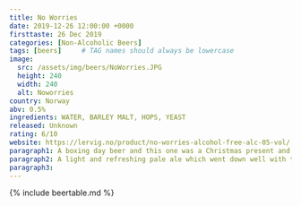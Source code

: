 ```yaml
---
title: No Worries
date: 2019-12-26 12:00:00 +0000
firsttaste: 26 Dec 2019
categories: [Non-Alcoholic Beers]
tags: [beers]     # TAG names should always be lowercase
image:
  src: /assets/img/beers/NoWorries.JPG
  height: 240
  width: 240
  alt: Noworries
country: Norway
abv: 0.5%
ingredients: WATER, BARLEY MALT, HOPS, YEAST
released: Unknown
rating: 6/10
website: https://lervig.no/product/no-worries-alcohol-free-alc-05-vol/
paragraph1: A boxing day beer and this one was a Christmas present and my first Norwegian beer.
paragraph2: A light and refreshing pale ale which went down well with the boxing day buffet
paragraph3: 
---
```

{% include beertable.md %}

